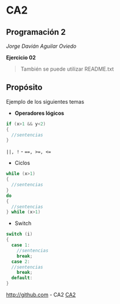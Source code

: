 # CA2

## Programación 2
*Jorge Davián Aguilar Oviedo*

**Ejercicio 02**

>También se puede utilizar README.txt

## Propósito
Ejemplo de los siguientes temas
- **Operadores lógicos**
```C#
if (x>1 && y<2)
{
  //sentencias
}
```
`||, !` 
    - `==, >=, <=`
- Ciclos
```C#
while (x>1)
{
  //sentencias
}
do 
{
  //sentencias
} while (x>1)
```
- Switch
```C#
switch (i)
{
  case 1:
    //sentencias
    break;
  case 2:
  //sentencias
    break;
  default:
}
```
http://github.com - CA2
[CA2](https://github.com/Programacion-II/CA2)
